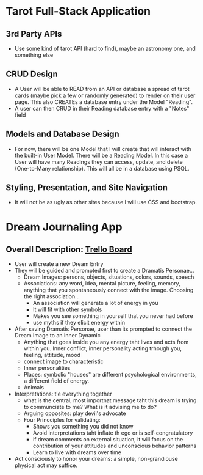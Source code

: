 # Tarot Full-Stack Application

## 3rd Party APIs
  - Use some kind of tarot API (hard to find), maybe an astronomy one, and something else

## CRUD Design
  - A User will be able to READ from an API or database a spread of tarot cards (maybe pick a few or randomly generated) to render on their user page. This also CREATEs a database entry under the Model "Reading".
  - A user can then CRUD in their Reading database entry with a "Notes" field

## Models and Database Design
  -	For now, there will be one Model that I will create that will interact with the built-in User Model. There will be a Reading Model. In this case a User will have many Readings they can access, update, and delete (One-to-Many relationship). This will all be in a database using PSQL. 

## Styling, Presentation, and Site Navigation
  -	It will not be as ugly as other sites because I will use CSS and bootstrap. 

# Dream Journaling App

## Overall Description: [Trello Board](https://trello.com/b/vYqJcKUL/journaling-application)
  - User will create a new Dream Entry
  - They will be guided and prompted first to create a Dramatis Personae...
    - Dream Images: persons, objects, situations, colors, sounds, speech
    - Associations: any word, idea, mental picture, feeling, memory, anything that you spontaneously connect with the image. Choosing the right association...
      - An association will generate a lot of energy in you
      - It will fit with other symbols
      - Makes you see something in yourself that you never had before
      - use myths if they elicit energy within
  - After saving Dramatis Personae, user than its prompted to connect the Dream Image to an Inner Dynamic
    - Anything that goes inside you any energy taht lives and acts from within you. Inner conflict, inner personality acting trhough you, feeling, attitude, mood
    - connect image to characteristic
    - Inner personalities
    - Places: symbolic "houses" are different psychological environments, a different field of energy. 
    - Animals
  - Interpretations: tie everything together
    - what is the central, most importnat message taht this dream is trying to communciate to me? What is it advising me to do? 
    - Arguing opposites: play devil's advocate
    - Four Princciples for validating:
      - Shows you something you did not know
      - Avoid interpretations taht inflate th ego or is self-congratulatory
      - if dream comments on external situation, it will focus on the contribution of your attitudes and unconscious behavior patterns
      - Learn to live with dreams over time
  - Act consciously to honor your dreams: a simple, non-grandiouse physical act may suffice. 
